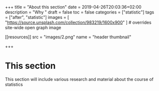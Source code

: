 +++
title = "About this section"
date = 2019-04-26T20:03:36+02:00
description = "Why "
draft = false
toc = false
categories = ["statistic"]
tags = ["after", "statistic"]
images = [
  "https://source.unsplash.com/collection/983219/1600x900"
] # overrides site-wide open graph image

[[resources]]
  src = "images/2.png"
  name = "header thumbnail"

+++
# This section 
This section will include various research and material about the course of statistics 

